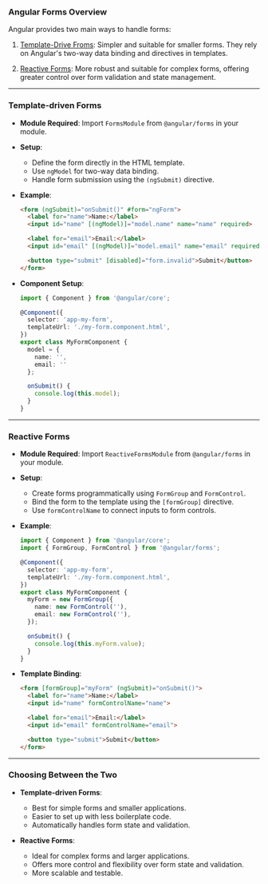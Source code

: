 ### Angular Forms Overview

Angular provides two main ways to handle forms:

1. [Template-Drive Froms](./template-drive-forms/Readme.md): Simpler and suitable for smaller forms. They rely on Angular's two-way data binding and directives in templates.

2. [Reactive Forms](./reactive-forms/Readme.md): More robust and suitable for complex forms, offering greater control over form validation and state management.

---

### Template-driven Forms

- **Module Required**: Import `FormsModule` from `@angular/forms` in your module.

- **Setup**:
  - Define the form directly in the HTML template.
  - Use `ngModel` for two-way data binding.
  - Handle form submission using the `(ngSubmit)` directive.

- **Example**:
  ```html
  <form (ngSubmit)="onSubmit()" #form="ngForm">
    <label for="name">Name:</label>
    <input id="name" [(ngModel)]="model.name" name="name" required>

    <label for="email">Email:</label>
    <input id="email" [(ngModel)]="model.email" name="email" required>

    <button type="submit" [disabled]="form.invalid">Submit</button>
  </form>
  ```

- **Component Setup**:
  ```typescript
  import { Component } from '@angular/core';

  @Component({
    selector: 'app-my-form',
    templateUrl: './my-form.component.html',
  })
  export class MyFormComponent {
    model = {
      name: '',
      email: ''
    };

    onSubmit() {
      console.log(this.model);
    }
  }
  ```

---

### Reactive Forms

- **Module Required**: Import `ReactiveFormsModule` from `@angular/forms` in your module.

- **Setup**:
  - Create forms programmatically using `FormGroup` and `FormControl`.
  - Bind the form to the template using the `[formGroup]` directive.
  - Use `formControlName` to connect inputs to form controls.

- **Example**:
  ```typescript
  import { Component } from '@angular/core';
  import { FormGroup, FormControl } from '@angular/forms';

  @Component({
    selector: 'app-my-form',
    templateUrl: './my-form.component.html',
  })
  export class MyFormComponent {
    myForm = new FormGroup({
      name: new FormControl(''),
      email: new FormControl(''),
    });

    onSubmit() {
      console.log(this.myForm.value);
    }
  }
  ```

- **Template Binding**:
  ```html
  <form [formGroup]="myForm" (ngSubmit)="onSubmit()">
    <label for="name">Name:</label>
    <input id="name" formControlName="name">

    <label for="email">Email:</label>
    <input id="email" formControlName="email">

    <button type="submit">Submit</button>
  </form>
  ```

---

### Choosing Between the Two

- **Template-driven Forms**:
  - Best for simple forms and smaller applications.
  - Easier to set up with less boilerplate code.
  - Automatically handles form state and validation.

- **Reactive Forms**:
  - Ideal for complex forms and larger applications.
  - Offers more control and flexibility over form state and validation.
  - More scalable and testable.
